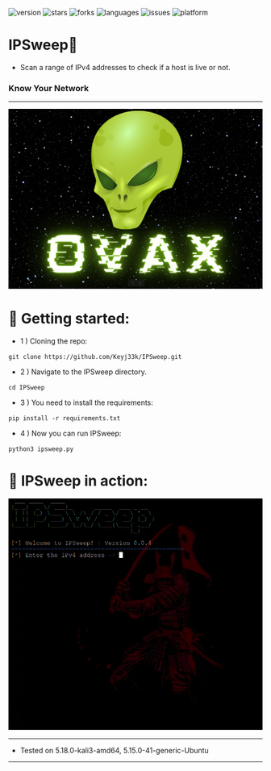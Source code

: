![version](https://img.shields.io/badge/Version-0.0.4-informational?style=flat&logo=&logoColor=white&color=red) ![stars](https://img.shields.io/github/stars/Keyj33k/IPSweep?style=social) ![forks](https://img.shields.io/github/forks/Keyj33k/IPSweep?label=Forks&logo=&logoColor=white&color=blue) ![languages](https://img.shields.io/github/languages/count/Keyj33k/IPSweep?style=social&logo=&logoColor=white&color=blue) ![issues](https://img.shields.io/github/last-commit/Keyj33k/IPSweep?style=flat&logo=&logoColor=white&color=blue) ![platform](https://img.shields.io/badge/Platform-Linux-informational?style=flat&logo=&logoColor=white&color=green) 

# IPSweep:snake: 

- Scan a range of IPv4 addresses to check if a host is live or not.

### Know Your Network

---

![banner](https://github.com/Keyj33k/IPSweep/blob/main/img/ovaxban.png?raw=true)

# :rocket: Getting started:

- 1 ) Cloning the repo:
```
git clone https://github.com/Keyj33k/IPSweep.git
```

- 2 ) Navigate to the IPSweep directory.
```
cd IPSweep
```

- 3 ) You need to install the requirements:
```
pip install -r requirements.txt
```

- 4 ) Now you can run IPSweep:
```
python3 ipsweep.py 
```

# :movie_camera: IPSweep in action:
<img src="https://github.com/Keyj33k/IPSweep/blob/main/img/ipsdemo.gif?raw=true"/>

---
  
- Tested on 5.18.0-kali3-amd64, 5.15.0-41-generic-Ubuntu
  
---



